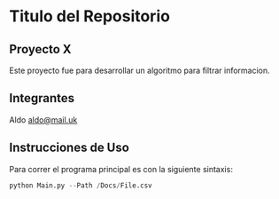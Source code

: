 # Titulo del Repositorio

## Proyecto X

Este proyecto fue para desarrollar un algoritmo para filtrar informacion.

## Integrantes

Aldo aldo@mail.uk

## Instrucciones de Uso

Para correr el programa principal es con la siguiente sintaxis:

```python
python Main.py --Path /Docs/File.csv
```
